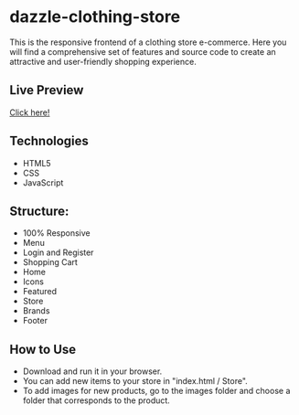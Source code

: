 # dazzle-clothing-store
This is the responsive frontend of a clothing store e-commerce. Here you will find a comprehensive set of features and source code to create an attractive and user-friendly shopping experience.

## Live Preview
[Click here!](https://brumvictor.github.io/dazzle-clothing-store/)

## Technologies
* HTML5
* CSS
* JavaScript

## Structure:
* 100% Responsive
* Menu
* Login and Register
* Shopping Cart
* Home
* Icons
* Featured
* Store
* Brands
* Footer

## How to Use
* Download and run it in your browser.
* You can add new items to your store in "index.html / Store".
* To add images for new products, go to the images folder and choose a folder that corresponds to the product.
